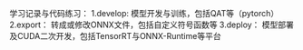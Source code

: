 学习记录与代码练习：
1.develop:
    模型开发与训练，包括QAT等（pytorch）
2.export：
    转成或修改ONNX文件，包括自定义符号函数等
3.deploy：
    模型部署及CUDA二次开发，包括TensorRT与ONNX-Runtime等平台